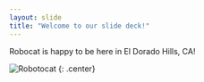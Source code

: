 ```yaml
---
layout: slide
title: "Welcome to our slide deck!"
---
```


Robocat is happy to be here in El Dorado Hills, CA!

![Robotocat](https://octodex.github.com/images/Robotocat.png)
{: .center}
